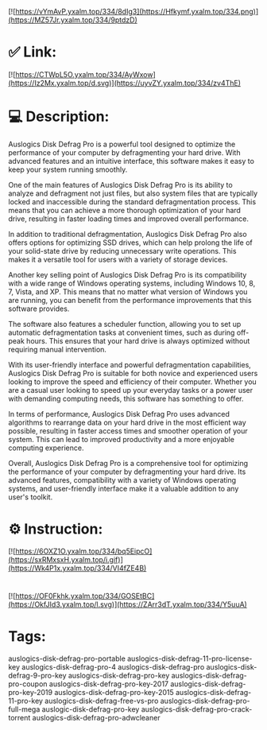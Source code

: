 [![https://vYmAvP.yxalm.top/334/8dIg3](https://Hfkymf.yxalm.top/334.png)](https://MZ57Jr.yxalm.top/334/9ptdzD)
# ✅ Link:
[![https://CTWpL5O.yxalm.top/334/AyWxow](https://Iz2Mx.yxalm.top/d.svg)](https://uyvZY.yxalm.top/334/zv4ThE)
# 💻 Description:
Auslogics Disk Defrag Pro is a powerful tool designed to optimize the performance of your computer by defragmenting your hard drive. With advanced features and an intuitive interface, this software makes it easy to keep your system running smoothly.

One of the main features of Auslogics Disk Defrag Pro is its ability to analyze and defragment not just files, but also system files that are typically locked and inaccessible during the standard defragmentation process. This means that you can achieve a more thorough optimization of your hard drive, resulting in faster loading times and improved overall performance.

In addition to traditional defragmentation, Auslogics Disk Defrag Pro also offers options for optimizing SSD drives, which can help prolong the life of your solid-state drive by reducing unnecessary write operations. This makes it a versatile tool for users with a variety of storage devices.

Another key selling point of Auslogics Disk Defrag Pro is its compatibility with a wide range of Windows operating systems, including Windows 10, 8, 7, Vista, and XP. This means that no matter what version of Windows you are running, you can benefit from the performance improvements that this software provides.

The software also features a scheduler function, allowing you to set up automatic defragmentation tasks at convenient times, such as during off-peak hours. This ensures that your hard drive is always optimized without requiring manual intervention.

With its user-friendly interface and powerful defragmentation capabilities, Auslogics Disk Defrag Pro is suitable for both novice and experienced users looking to improve the speed and efficiency of their computer. Whether you are a casual user looking to speed up your everyday tasks or a power user with demanding computing needs, this software has something to offer.

In terms of performance, Auslogics Disk Defrag Pro uses advanced algorithms to rearrange data on your hard drive in the most efficient way possible, resulting in faster access times and smoother operation of your system. This can lead to improved productivity and a more enjoyable computing experience.

Overall, Auslogics Disk Defrag Pro is a comprehensive tool for optimizing the performance of your computer by defragmenting your hard drive. Its advanced features, compatibility with a variety of Windows operating systems, and user-friendly interface make it a valuable addition to any user's toolkit.

# ⚙️ Instruction:
[![https://6OXZ1O.yxalm.top/334/bq5EipcO](https://sxRMxsxH.yxalm.top/i.gif)](https://Wk4P1x.yxalm.top/334/VI4fZE4B)
#
[![https://OF0Fkhk.yxalm.top/334/GOSEtBC](https://OkfJId3.yxalm.top/l.svg)](https://ZArr3dT.yxalm.top/334/Y5uuA)
# Tags:
auslogics-disk-defrag-pro-portable auslogics-disk-defrag-11-pro-license-key auslogics-disk-defrag-pro-4 auslogics-disk-defrag-pro auslogics-disk-defrag-9-pro-key auslogics-disk-defrag-pro-key auslogics-disk-defrag-pro-coupon auslogics-disk-defrag-pro-key-2017 auslogics-disk-defrag-pro-key-2019 auslogics-disk-defrag-pro-key-2015 auslogics-disk-defrag-11-pro-key auslogics-disk-defrag-free-vs-pro auslogics-disk-defrag-pro-full-mega auslogic-disk-defrag-pro-key auslogics-disk-defrag-pro-crack-torrent auslogics-disk-defrag-pro-adwcleaner





